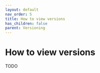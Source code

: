 ```yaml
---
layout: default
nav_order: 5
title: How to view versions  
has_children: false
parent: Versioning
---
```

# How to view versions

TODO